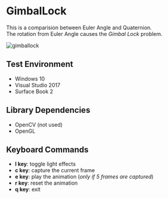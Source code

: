 # GimbalLock

This is a comparision between Euler Angle and Quaternion.  
The rotation from Euler Angle causes the *Gimbal Lock* problem.



![gimballock](https://user-images.githubusercontent.com/17864157/62126482-b3da8c00-b30a-11e9-9c47-f4af3243555e.gif)




## Test Environment
  * Windows 10
  * Visual Studio 2017
  * Surface Book 2
  
## Library Dependencies
  * OpenCV (not used)
  * OpenGL

## Keyboard Commands
  * **l key**: toggle light effects
  * **c key**: capture the current frame
  * **e key**: play the animation (*only if 5 frames are captured*)
  * **r key**: reset the animation
  * **q key**: exit
